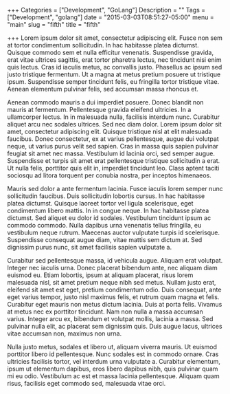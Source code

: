 +++
Categories = ["Development", "GoLang"]
Description = ""
Tags = ["Development", "golang"]
date = "2015-03-03T08:51:27-05:00"
menu = "main"
slug = "fifth"
title = "fifth"

+++
Lorem ipsum dolor sit amet, consectetur adipiscing elit. Fusce non sem at tortor condimentum sollicitudin. In hac habitasse platea dictumst. Quisque commodo sem et nulla efficitur venenatis. Suspendisse gravida, erat vitae ultrices sagittis, erat tortor pharetra lectus, nec tincidunt nisi enim quis lectus. Cras id iaculis metus, ac convallis justo. Phasellus ac ipsum sed justo tristique fermentum. Ut a magna at metus pretium posuere ut tristique ipsum. Suspendisse semper tincidunt felis, eu
fringilla tortor tristique vitae. Aenean elementum pulvinar felis, sed accumsan massa rhoncus et.

Aenean commodo mauris a dui imperdiet posuere. Donec blandit non mauris at fermentum. Pellentesque gravida eleifend ultricies. In a ullamcorper lectus. In in malesuada nulla, facilisis interdum nunc. Curabitur aliquet arcu nec sodales ultrices. Sed nec diam dolor. Lorem ipsum dolor sit amet, consectetur adipiscing elit. Quisque tristique nisl at elit malesuada faucibus. Donec consectetur, ex at varius pellentesque, augue dui volutpat neque, ut varius purus velit sed sapien. Cras in massa quis
sapien pulvinar feugiat sit amet nec massa. Vestibulum id lacinia orci, sed semper augue. Suspendisse et turpis sit amet erat pellentesque tristique sollicitudin a erat. Ut nulla felis, porttitor quis elit in, imperdiet tincidunt leo. Class aptent taciti sociosqu ad litora torquent per conubia nostra, per inceptos himenaeos.

Mauris sed dolor a ante fermentum lacinia. Fusce iaculis lorem semper nunc sollicitudin faucibus. Duis sollicitudin lobortis cursus. In hac habitasse platea dictumst. Quisque laoreet tortor vel ligula scelerisque, eget condimentum libero mattis. In in congue neque. In hac habitasse platea dictumst. Sed aliquet eu dolor id sodales. Vestibulum tincidunt ipsum ac commodo commodo. Nulla dapibus urna venenatis tellus fringilla, eu vestibulum neque rutrum. Maecenas auctor vulputate turpis id
scelerisque. Suspendisse consequat augue diam, vitae mattis sem dictum at. Sed dignissim purus nunc, sit amet facilisis sapien vulputate a.

Curabitur sed pellentesque massa, id vehicula augue. Aliquam erat volutpat. Integer nec iaculis urna. Donec placerat bibendum ante, nec aliquam diam euismod eu. Etiam lobortis, ipsum at aliquam placerat, risus lorem malesuada nisl, sit amet pretium neque nibh sed metus. Nullam justo erat, eleifend sit amet est eget, pretium condimentum odio. Duis consequat, ante eget varius tempor, justo nisl maximus felis, et rutrum quam magna et felis. Curabitur eget mauris non metus dictum lacinia. Duis at
porta felis. Vivamus at metus nec ex porttitor tincidunt. Nam non nulla a massa accumsan varius. Integer arcu ex, bibendum et volutpat mollis, lacinia a massa. Sed pulvinar nulla elit, ac placerat sem dignissim quis. Duis augue lacus, ultrices vitae accumsan non, maximus non urna.

Nulla justo metus, sodales et libero ut, aliquam viverra mauris. Ut euismod porttitor libero id pellentesque. Nunc sodales est in commodo ornare. Cras ultricies facilisis tortor, vel interdum urna vulputate a. Curabitur elementum, ipsum ut elementum dapibus, eros libero dapibus nibh, quis pulvinar quam mi eu odio. Vestibulum ac est et massa lacinia pellentesque. Aliquam quam risus, facilisis eget commodo sed, malesuada vitae orci.
